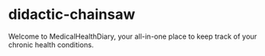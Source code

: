 # didactic-chainsaw
Welcome to MedicalHealthDiary, your all-in-one place to keep track of your chronic health conditions.
